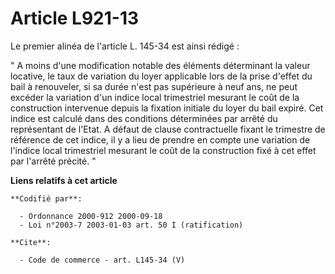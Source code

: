 # Article L921-13

Le premier alinéa de l'article L. 145-34 est ainsi rédigé : 

" A moins d'une modification notable des éléments déterminant la valeur locative, le taux de variation du loyer applicable
lors de la prise d'effet du bail à renouveler, si sa durée n'est pas supérieure à neuf ans, ne peut excéder la variation d'un
indice local trimestriel mesurant le coût de la construction intervenue depuis la fixation initiale du loyer du bail expiré.
Cet indice est calculé dans des conditions déterminées par arrêté du représentant de l'Etat. A défaut de clause contractuelle
fixant le trimestre de référence de cet indice, il y a lieu de prendre en compte une variation de l'indice local trimestriel
mesurant le coût de la construction fixé à cet effet par l'arrêté précité. "

**Liens relatifs à cet article**

	**Codifié par**:

	  - Ordonnance 2000-912 2000-09-18
	  - Loi n°2003-7 2003-01-03 art. 50 I (ratification)

	**Cite**:

	  - Code de commerce - art. L145-34 (V)
